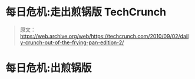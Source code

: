 # 每日危机:走出煎锅版 TechCrunch

> 原文：<https://web.archive.org/web/https://techcrunch.com/2010/09/02/daily-crunch-out-of-the-frying-pan-edition-2/>

# 每日危机:出煎锅版